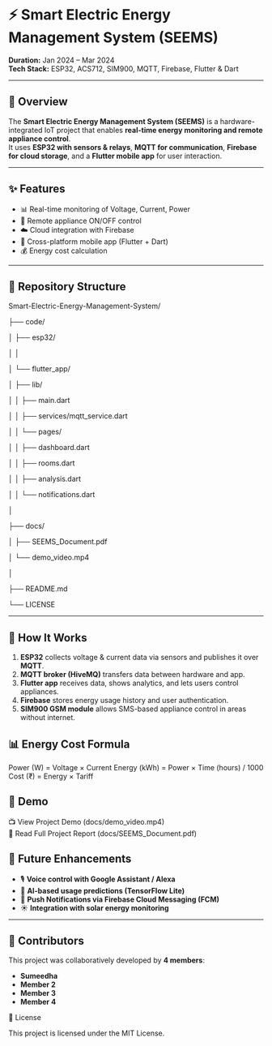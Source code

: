 # ⚡ Smart Electric Energy Management System (SEEMS)

**Duration:** Jan 2024 – Mar 2024  
**Tech Stack:** ESP32, ACS712, SIM900, MQTT, Firebase, Flutter & Dart  

---

## **🔎 Overview**
The **Smart Electric Energy Management System (SEEMS)** is a hardware-integrated IoT project that enables **real-time energy monitoring and remote appliance control**.  
It uses **ESP32 with sensors & relays**, **MQTT for communication**, **Firebase for cloud storage**, and a **Flutter mobile app** for user interaction.  

---

## **✨ Features**
- 📊 Real-time monitoring of Voltage, Current, Power  
- 🔌 Remote appliance ON/OFF control  
- ☁️ Cloud integration with Firebase  
- 📱 Cross-platform mobile app (Flutter + Dart)   
- 💰 Energy cost calculation  

---

## **📂 Repository Structure**
Smart-Electric-Energy-Management-System/

├── code/

│ ├── esp32/

│ │

│ └── flutter_app/

│ ├── lib/

│ │ ├── main.dart

│ │ ├── services/mqtt_service.dart

│ │ └── pages/

│ │ ├── dashboard.dart

│ │ ├── rooms.dart

│ │ ├── analysis.dart

│ │ └── notifications.dart

│

├── docs/

│ ├── SEEMS_Document.pdf

│ └── demo_video.mp4

│

├── README.md

└── LICENSE

---

## **🚀 How It Works**
1. **ESP32** collects voltage & current data via sensors and publishes it over **MQTT**.  
2. **MQTT broker (HiveMQ)** transfers data between hardware and app.  
3. **Flutter app** receives data, shows analytics, and lets users control appliances.  
4. **Firebase** stores energy usage history and user authentication.  
5. **SIM900 GSM module** allows SMS-based appliance control in areas without internet.  

## **📊 Energy Cost Formula**

Power (W)   = Voltage × Current
Energy (kWh) = Power × Time (hours) / 1000
Cost (₹)     = Energy × Tariff


## **🎥 Demo**

📺 View Project Demo (docs/demo_video.mp4)  
📄 Read Full Project Report (docs/SEEMS_Document.pdf)  



## **🚀 Future Enhancements**

- 🎙️ **Voice control with Google Assistant / Alexa**  
- 🤖 **AI-based usage predictions (TensorFlow Lite)**  
- 🔔 **Push Notifications via Firebase Cloud Messaging (FCM)**  
- ☀️ **Integration with solar energy monitoring**  

---

## **👥 Contributors**

This project was collaboratively developed by **4 members**:  
- **Sumeedha**  
- **Member 2**  
- **Member 3**  
- **Member 4**  

📜 License

This project is licensed under the MIT License.
